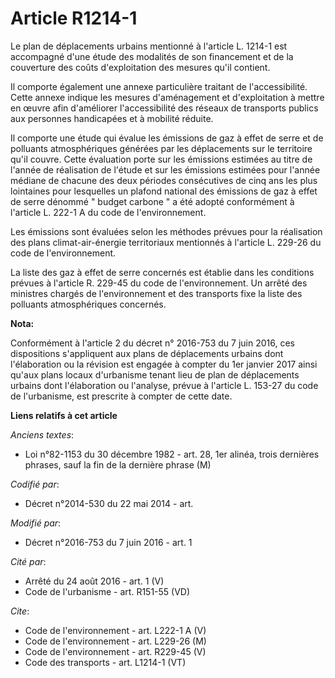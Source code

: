# Article R1214-1

Le plan de déplacements urbains mentionné à l'article L. 1214-1 est accompagné d'une étude des modalités de son financement
et de la couverture des coûts d'exploitation des mesures qu'il contient. 

Il comporte également une annexe particulière traitant de l'accessibilité. Cette annexe indique les mesures d'aménagement et
d'exploitation à mettre en œuvre afin d'améliorer l'accessibilité des réseaux de transports publics aux personnes handicapées
et à mobilité réduite. 

Il comporte une étude qui évalue les émissions de gaz à effet de serre et de polluants atmosphériques générées par les
déplacements sur le territoire qu'il couvre. Cette évaluation porte sur les émissions estimées au titre de l'année de
réalisation de l'étude et sur les émissions estimées pour l'année médiane de chacune des deux périodes consécutives de cinq
ans les plus lointaines pour lesquelles un plafond national des émissions de gaz à effet de serre dénommé " budget carbone "
a été adopté conformément à l'article L. 222-1 A du code de l'environnement. 

Les émissions sont évaluées selon les méthodes prévues pour la réalisation des plans climat-air-énergie territoriaux
mentionnés à l'article L. 229-26 du code de l'environnement. 

La liste des gaz à effet de serre concernés est établie dans les conditions prévues à l'article R. 229-45 du code de
l'environnement. Un arrêté des ministres chargés de l'environnement et des transports fixe la liste des polluants
atmosphériques concernés.

**Nota:**

Conformément à l'article 2 du décret n° 2016-753 du 7 juin 2016, ces dispositions s'appliquent aux plans de déplacements
urbains dont l'élaboration ou la révision est engagée à compter du 1er janvier 2017 ainsi qu'aux plans locaux d'urbanisme
tenant lieu de plan de déplacements urbains dont l'élaboration ou l'analyse, prévue à l'article L. 153-27 du code de
l'urbanisme, est prescrite à compter de cette date.

**Liens relatifs à cet article**

_Anciens textes_:

  - Loi n°82-1153 du 30 décembre 1982 - art. 28, 1er alinéa, trois dernières phrases, sauf la fin de la dernière phrase (M)

_Codifié par_:

  - Décret n°2014-530 du 22 mai 2014 - art.

_Modifié par_:

  - Décret n°2016-753 du 7 juin 2016 - art. 1

_Cité par_:

  - Arrêté du 24 août 2016 - art. 1 (V)
  - Code de l'urbanisme - art. R151-55 (VD)

_Cite_:

  - Code de l'environnement - art. L222-1 A (V)
  - Code de l'environnement - art. L229-26 (M)
  - Code de l'environnement - art. R229-45 (V)
  - Code des transports - art. L1214-1 (VT)

